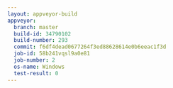 ```yaml
---
layout: appveyor-build
appveyor:
  branch: master
  build-id: 34790102
  build-number: 293
  commit: f6df4dead0677264f3ed88628614e0b6eeac1f3d
  job-id: 58b241vqsl9a0e81
  job-number: 2
  os-name: Windows
  test-result: 0
---
```

